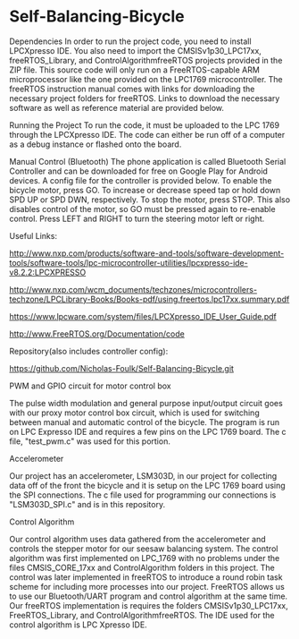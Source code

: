 # Self-Balancing-Bicycle
Dependencies
In order to run the project code, you need to install LPCXpresso IDE. You also need to import the CMSISv1p30_LPC17xx, 
freeRTOS_Library, and ControlAlgorithmfreeRTOS projects provided in the ZIP file. This source code will only run on a 
FreeRTOS-capable ARM microprocessor like the one provided on the LPC1769 microcontroller. The freeRTOS instruction manual 
comes with links for downloading the necessary project folders for freeRTOS. Links to download the necessary software as 
well as reference material are provided below.


Running the Project
To run the code, it must be uploaded to the LPC 1769 through the LPCXpresso IDE. The code can either be run off of a computer
 as a debug instance or flashed onto the board.


Manual Control (Bluetooth) 
The phone application is called Bluetooth Serial Controller and can be downloaded for free on Google Play for Android devices.
 A config file for the controller is provided below. To enable the bicycle motor, press GO. To increase or decrease speed tap
 or hold down SPD UP or SPD DWN, respectively. To stop the motor, press STOP. This also disables control of the motor, so GO 
 must be pressed again to re-enable control. Press LEFT and RIGHT to turn the steering motor left or right.


Useful Links:


http://www.nxp.com/products/software-and-tools/software-development-tools/software-tools/lpc-microcontroller-utilities/lpcxpresso-ide-v8.2.2:LPCXPRESSO


http://www.nxp.com/wcm_documents/techzones/microcontrollers-techzone/LPCLibrary-Books/Books-pdf/using.freertos.lpc17xx.summary.pdf 


https://www.lpcware.com/system/files/LPCXpresso_IDE_User_Guide.pdf


http://www.FreeRTOS.org/Documentation/code


Repository(also includes controller config):

https://github.com/Nicholas-Foulk/Self-Balancing-Bicycle.git 













PWM and GPIO circuit for motor control box

The pulse width modulation and general purpose input/output circuit goes with our proxy motor control box circuit, which is used for
switching between manual and automatic control of the bicycle. The program is run on LPC Expresso IDE and requires a few pins on the 
LPC 1769 board. The c file, "test_pwm.c" was used for this portion.


Accelerometer 

Our project has an accelerometer, LSM303D, in our project for collecting data off of the front the bicycle and it is setup
on the LPC 1769 board using the SPI connections. The c file used for programming our connections is "LSM303D_SPI.c" 
and is in this repository. 

Control Algorithm

Our control algorithm uses data gathered from the accelerometer and controls the stepper motor for our seesaw balancing system. 
The control algorithm was first implemented on LPC_1769 with no problems under the files CMSIS_CORE_17xx and ControlAlgorithm folders 
in this project. The control was later implemented in freeRTOS to introduce a round robin task scheme for including more processes into 
our project. FreeRTOS allows us to use our Bluetooth/UART program and control algorithm at the same time. Our freeRTOS implementation is 
requires the folders CMSISv1p30_LPC17xx, FreeRTOS_Library, and ControlAlgorithmfreeRTOS. The IDE used for the control algorithm is LPC Xpresso IDE.
